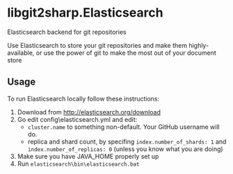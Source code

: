 libgit2sharp.Elasticsearch
==========================

Elasticsearch backend for git repositories

Use Elasticsearch to store your git repositories and make them highly-available, or use the power of git to make the most out of your document store

## Usage

To run Elasticsearch locally follow these instructions:

1. Download from http://elasticsearch.org/download
2. Go edit config\elasticsearch.yml and edit:
	* `cluster.name` to something non-default. Your GitHub username will do.
	* replica and shard count, by specifing `index.number_of_shards: 1` and `index.number_of_replicas: 0` (unless you know what you are doing)
3. Make sure you have JAVA_HOME properly set up
4. Run `elasticsearch\bin\elasticsearch.bat`
